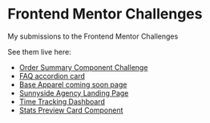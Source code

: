 # Frontend Mentor Challenges
My submissions to the Frontend Mentor Challenges
  
See them live here:
  
* [Order Summary Component Challenge](https://hopeful-snyder-de3e06.netlify.app)
* [FAQ accordion card](https://flamboyant-pasteur-986ce0.netlify.app/)
* [Base Apparel coming soon page](https://wonderful-lalande-92aa8d.netlify.app/)
* [Sunnyside Agency Landing Page](https://youthful-thompson-0a66b9.netlify.app/)
* [Time Tracking Dashboard](https://affectionate-shirley-5af682.netlify.app/)
* [Stats Preview Card Component](https://gifted-lewin-05a94f.netlify.app/)